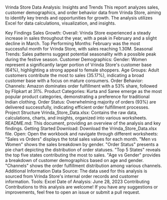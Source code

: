 Vrinda Store Data Analysis: Insights and Trends
This report analyzes sales, customer demographics, and order behavior data from Vrinda Store, aiming to identify key trends and opportunities for growth. The analysis utilizes Excel for data calculations, visualization, and insights.

Key Findings
Sales Growth:
Overall: Vrinda Store experienced a steady increase in sales throughout the year, with a peak in February and a slight decline in March.
Top Performing Months: February was the most successful month for Vrinda Store, with sales reaching 1.30M.
Seasonal Trends: Sales patterns suggest potential seasonality with a possible peak during the festive season.
Customer Demographics:
Gender: Women represent a significantly larger portion of Vrinda Store's customer base (64%), highlighting a strong appeal to female shoppers.
Age Groups: Adult customers contribute the most to sales (35.17%), indicating a broad customer base with a focus on mature consumers.
Order Behavior:
Channels: Amazon dominates order fulfillment with a 53% share, followed by Flipkart at 31%.
Product Categories: Kurta and Saree emerge as the most popular product categories, demonstrating a preference for traditional Indian clothing.
Order Status: Overwhelming majority of orders (93%) are delivered successfully, indicating efficient order fulfillment processes.
Project Structure
Vrinda_Store_Data.xlsx: Contains the raw data, calculations, charts, and insights, organized into various worksheets.
README.md: This document, providing an overview of the analysis and key findings.
Getting Started
Download: Download the Vrinda_Store_Data.xlsx file.
Open: Open the workbook and navigate through different worksheets:
"Sales vs Orders" displays the total sales values for each month.
"Men vs Women" shows the sales breakdown by gender.
"Order Status" presents a pie chart depicting the distribution of order statuses.
"Top 5 States" reveals the top five states contributing the most to sales.
"Age vs Gender" provides a breakdown of customer demographics based on age and gender.
"Channels" shows the order fulfillment distribution among various channels.
Additional Information
Data Source: The data used for this analysis is sourced from Vrinda Store's internal order records and customer information.
Tools: Excel
Date of Analysis: June 28, 2023
Contributing
Contributions to this analysis are welcome! If you have any suggestions or improvements, feel free to open an issue or submit a pull request.
